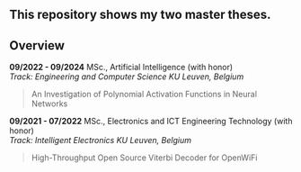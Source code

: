 ## This repository shows my two master theses.
## Overview
**09/2022 - 09/2024**	MSc., Artificial Intelligence (with honor)  
*Track: Engineering and Computer Science	KU Leuven, Belgium*
> An Investigation of Polynomial Activation Functions in Neural Networks

**09/2021 - 07/2022**	MSc., Electronics and ICT Engineering Technology (with honor)  
*Track: Intelligent Electronics	KU Leuven, Belgium*
> High-Throughput Open Source Viterbi Decoder for OpenWiFi
